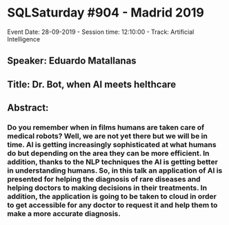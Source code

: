 # SQLSaturday #904 - Madrid 2019
Event Date: 28-09-2019 - Session time: 12:10:00 - Track: Artificial Intelligence
## Speaker: Eduardo Matallanas
## Title: Dr. Bot, when AI meets helthcare
## Abstract:
### Do you remember when in films humans are taken care of medical robots? Well, we are not yet there but we will be in time.  AI is getting increasingly sophisticated at what humans do but depending on the area they can be more efficient. In addition, thanks to the NLP techniques the AI is getting better in understanding humans. So, in this talk an application of AI is presented for helping the diagnosis of rare diseases and helping doctors to making decisions in their treatments. In addition, the application is going to be taken to cloud in order to get accessible for any doctor to request it and help them to make a more accurate diagnosis.
